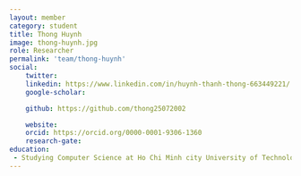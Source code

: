 ```yaml
---
layout: member
category: student
title: Thong Huynh
image: thong-huynh.jpg
role: Researcher
permalink: 'team/thong-huynh'
social:
    twitter: 
    linkedin: https://www.linkedin.com/in/huynh-thanh-thong-663449221/
    google-scholar: 

    github: https://github.com/thong25072002

    website:
    orcid: https://orcid.org/0000-0001-9306-1360
    research-gate: 
education:
 - Studying Computer Science at Ho Chi Minh city University of Technology
---
```

